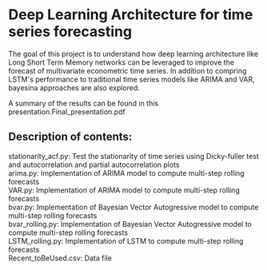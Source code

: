 # Deep Learning Architecture for time series forecasting

The goal of this project is to understand how deep learning architecture like Long Short Term Memory networks can be leveraged to improve the forecast of multivariate econometric time series. In addition to compring LSTM's performance to traditional time series models like ARIMA and VAR, bayesina approaches are also explored.  

A summary of the results can be found in this presentation.Final_presentation.pdf

## Description of contents:  

stationarity_acf.py: Test the stationarity of time series using Dicky-fuller test and autocorrelation and partial autocorrelation plots  
arima.py: Implementation of ARIMA model to compute multi-step rolling forecasts  
VAR.py: Implementation of ARIMA model to compute multi-step rolling forecasts  
bvar.py: Implementation of Bayesian Vector Autogressive model to compute multi-step rolling forecasts  
bvar_rolling.py: Implementation of Bayesian Vector Autogressive model to compute multi-step rolling forecasts  
LSTM_rolling.py: Implementation of LSTM to compute multi-step rolling forecasts  
Recent_toBeUsed.csv: Data file 
